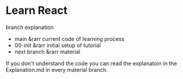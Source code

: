 # Learn React

branch explanation
* main &rarr current code of learning process
* 00-init &rarr initial setup of tutorial
* next branch &rarr material

If you don't understand the code you can read the explanatoin in the Explanation.md in every material branch.
